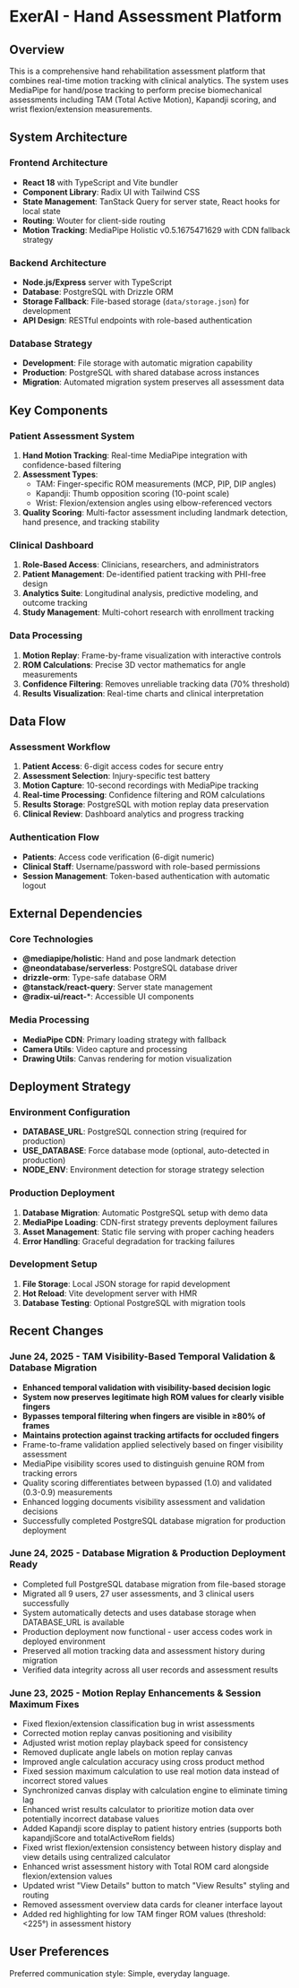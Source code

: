 # ExerAI - Hand Assessment Platform

## Overview

This is a comprehensive hand rehabilitation assessment platform that combines real-time motion tracking with clinical analytics. The system uses MediaPipe for hand/pose tracking to perform precise biomechanical assessments including TAM (Total Active Motion), Kapandji scoring, and wrist flexion/extension measurements.

## System Architecture

### Frontend Architecture
- **React 18** with TypeScript and Vite bundler
- **Component Library**: Radix UI with Tailwind CSS
- **State Management**: TanStack Query for server state, React hooks for local state
- **Routing**: Wouter for client-side routing
- **Motion Tracking**: MediaPipe Holistic v0.5.1675471629 with CDN fallback strategy

### Backend Architecture
- **Node.js/Express** server with TypeScript
- **Database**: PostgreSQL with Drizzle ORM
- **Storage Fallback**: File-based storage (`data/storage.json`) for development
- **API Design**: RESTful endpoints with role-based authentication

### Database Strategy
- **Development**: File storage with automatic migration capability
- **Production**: PostgreSQL with shared database across instances
- **Migration**: Automated migration system preserves all assessment data

## Key Components

### Patient Assessment System
1. **Hand Motion Tracking**: Real-time MediaPipe integration with confidence-based filtering
2. **Assessment Types**:
   - TAM: Finger-specific ROM measurements (MCP, PIP, DIP angles)
   - Kapandji: Thumb opposition scoring (10-point scale)
   - Wrist: Flexion/extension angles using elbow-referenced vectors
3. **Quality Scoring**: Multi-factor assessment including landmark detection, hand presence, and tracking stability

### Clinical Dashboard
1. **Role-Based Access**: Clinicians, researchers, and administrators
2. **Patient Management**: De-identified patient tracking with PHI-free design
3. **Analytics Suite**: Longitudinal analysis, predictive modeling, and outcome tracking
4. **Study Management**: Multi-cohort research with enrollment tracking

### Data Processing
1. **Motion Replay**: Frame-by-frame visualization with interactive controls
2. **ROM Calculations**: Precise 3D vector mathematics for angle measurements
3. **Confidence Filtering**: Removes unreliable tracking data (70% threshold)
4. **Results Visualization**: Real-time charts and clinical interpretation

## Data Flow

### Assessment Workflow
1. **Patient Access**: 6-digit access codes for secure entry
2. **Assessment Selection**: Injury-specific test battery
3. **Motion Capture**: 10-second recordings with MediaPipe tracking
4. **Real-time Processing**: Confidence filtering and ROM calculations
5. **Results Storage**: PostgreSQL with motion replay data preservation
6. **Clinical Review**: Dashboard analytics and progress tracking

### Authentication Flow
- **Patients**: Access code verification (6-digit numeric)
- **Clinical Staff**: Username/password with role-based permissions
- **Session Management**: Token-based authentication with automatic logout

## External Dependencies

### Core Technologies
- **@mediapipe/holistic**: Hand and pose landmark detection
- **@neondatabase/serverless**: PostgreSQL database driver
- **drizzle-orm**: Type-safe database ORM
- **@tanstack/react-query**: Server state management
- **@radix-ui/react-***: Accessible UI components

### Media Processing
- **MediaPipe CDN**: Primary loading strategy with fallback
- **Camera Utils**: Video capture and processing
- **Drawing Utils**: Canvas rendering for motion visualization

## Deployment Strategy

### Environment Configuration
- **DATABASE_URL**: PostgreSQL connection string (required for production)
- **USE_DATABASE**: Force database mode (optional, auto-detected in production)
- **NODE_ENV**: Environment detection for storage strategy selection

### Production Deployment
1. **Database Migration**: Automatic PostgreSQL setup with demo data
2. **MediaPipe Loading**: CDN-first strategy prevents deployment failures
3. **Asset Management**: Static file serving with proper caching headers
4. **Error Handling**: Graceful degradation for tracking failures

### Development Setup
1. **File Storage**: Local JSON storage for rapid development
2. **Hot Reload**: Vite development server with HMR
3. **Database Testing**: Optional PostgreSQL with migration tools

## Recent Changes

### June 24, 2025 - TAM Visibility-Based Temporal Validation & Database Migration
- **Enhanced temporal validation with visibility-based decision logic**
- **System now preserves legitimate high ROM values for clearly visible fingers**
- **Bypasses temporal filtering when fingers are visible in ≥80% of frames**
- **Maintains protection against tracking artifacts for occluded fingers**
- Frame-to-frame validation applied selectively based on finger visibility assessment
- MediaPipe visibility scores used to distinguish genuine ROM from tracking errors
- Quality scoring differentiates between bypassed (1.0) and validated (0.3-0.9) measurements
- Enhanced logging documents visibility assessment and validation decisions
- Successfully completed PostgreSQL database migration for production deployment

### June 24, 2025 - Database Migration & Production Deployment Ready
- Completed full PostgreSQL database migration from file-based storage
- Migrated all 9 users, 27 user assessments, and 3 clinical users successfully
- System automatically detects and uses database storage when DATABASE_URL is available
- Production deployment now functional - user access codes work in deployed environment
- Preserved all motion tracking data and assessment history during migration
- Verified data integrity across all user records and assessment results

### June 23, 2025 - Motion Replay Enhancements & Session Maximum Fixes
- Fixed flexion/extension classification bug in wrist assessments
- Corrected motion replay canvas positioning and visibility
- Adjusted wrist motion replay playback speed for consistency
- Removed duplicate angle labels on motion replay canvas
- Improved angle calculation accuracy using cross product method
- Fixed session maximum calculation to use real motion data instead of incorrect stored values
- Synchronized canvas display with calculation engine to eliminate timing lag
- Enhanced wrist results calculator to prioritize motion data over potentially incorrect database values
- Added Kapandji score display to patient history entries (supports both kapandjiScore and totalActiveRom fields)
- Fixed wrist flexion/extension consistency between history display and view details using centralized calculator
- Enhanced wrist assessment history with Total ROM card alongside flexion/extension values
- Updated wrist "View Details" button to match "View Results" styling and routing
- Removed assessment overview data cards for cleaner interface layout
- Added red highlighting for low TAM finger ROM values (threshold: <225°) in assessment history

## User Preferences

Preferred communication style: Simple, everyday language.